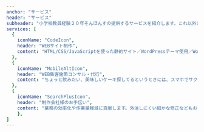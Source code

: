 ```yaml
---
anchor: "サービス"
header: "サービス"
subheader: "小学校教員経験２０年そんほんすの提供するサービスを紹介します。これ以外にも、「こんなことはできないの？」とかお気軽にご相談ください。"
services: [
  {
    iconName: "CodeIcon",
    header: "WEBサイト制作",
    content: "HTML/CSS/JavaScriptを使った静的サイト／WordPressテーマ使用／WordPressオリジナルテーマ作成／Gatsbyなどでサイトを構築できます。"
  },
  {
    iconName: "MobileAltIcon",
    header: "WEB集客施策コンサル・代行",
    content: "ちょっと飲みたい、美味しいケーキ探してるというときには、スマホでサクッと調べる人が多い今、WEBでの集客はとても大切です。あなたの売上に貢献します。"
  },
  {
    iconName: "SearchPlusIcon",
    header: "制作会社様のお手伝い",
    content: "業務の効率化や作業量軽減に貢献します。外注しにくい細かな修正などもお引き受けさせていただきます。繁忙期など期間限定でのご依頼も可能です。ぜひ一度ご連絡ください！"
	},
]
---
```

